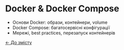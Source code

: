 # Docker & Docker Compose

- Основи Docker: образи, контейнери, volume
- Docker Compose: багатосервісні конфігурації
- Мережі, best practices, перезапуск контейнерів

[← До змісту](Home.md)
